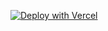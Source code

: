 [![Deploy with Vercel](https://vercel.com/button)](https://vercel.com/new/clone?repository-url=https%3A%2F%2Fgithub.com%2FutsavMongoDB%2FMongoDB_RAG_NextJS&env=OPENAI_API_KEY,MONGODB_URI&demo-title=RAG%20with%20MongoDB%20Atlas%20and%20OpenAI&demo-url=https%3A%2F%2Fmonogodb-rag.vercel.app%2F&integration-ids=oac_jnzmjqM10gllKmSrG0SGrHOH)
